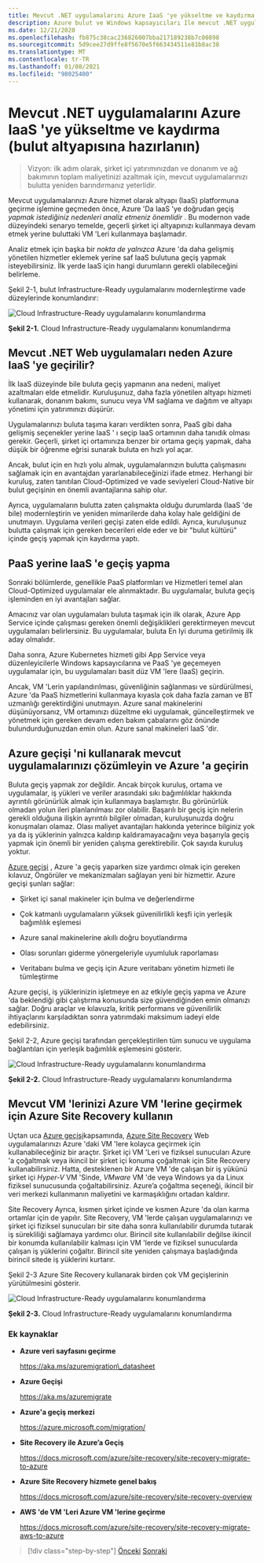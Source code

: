 ```yaml
---
title: Mevcut .NET uygulamalarını Azure IaaS 'ye yükseltme ve kaydırma (bulut altyapısına hazırlanın)
description: Azure bulut ve Windows kapsayıcıları Ile mevcut .NET uygulamalarını modernleştirin.
ms.date: 12/21/2020
ms.openlocfilehash: fb875c38cac236826007bba217189238b7c00898
ms.sourcegitcommit: 5d9cee27d9ffe8f5670e5f663434511e81b8ac38
ms.translationtype: MT
ms.contentlocale: tr-TR
ms.lasthandoff: 01/08/2021
ms.locfileid: "98025400"
---
```

# <a name="lift-and-shift-existing-net-apps-to-azure-iaas-cloud-infrastructure-ready"></a>Mevcut .NET uygulamalarını Azure IaaS 'ye yükseltme ve kaydırma (bulut altyapısına hazırlanın)

> Vizyon: ilk adım olarak, şirket içi yatırımınızdan ve donanım ve ağ bakımının toplam maliyetinizi azaltmak için, mevcut uygulamalarınızı bulutta yeniden barındırmanız yeterlidir.

Mevcut uygulamalarınızı Azure  hizmet olarak altyapı (IaaS) platformuna geçirme işlemine geçmeden önce, Azure 'Da IaaS 'ye doğrudan geçiş *yapmak istediğiniz nedenleri analiz etmeniz önemlidir* . Bu modernon vade düzeyindeki senaryo temelde, geçerli şirket içi altyapınızı kullanmaya devam etmek yerine buluttaki VM 'Leri kullanmaya başlamadır.

Analiz etmek için başka bir *nokta de yalnızca* Azure 'da daha gelişmiş yönetilen hizmetler eklemek yerine saf IaaS bulutuna geçiş yapmak isteyebilirsiniz. İlk yerde IaaS için hangi durumların gerekli olabileceğini belirleme.

Şekil 2-1, bulut Infrastructure-Ready uygulamalarını modernleştirme vade düzeylerinde konumlandırır:

![Cloud Infrastructure-Ready uygulamalarını konumlandırma](./media/image2-1.png)

**Şekil 2-1.** Cloud Infrastructure-Ready uygulamalarını konumlandırma

## <a name="why-migrate-existing-net-web-applications-to-azure-iaas"></a>Mevcut .NET Web uygulamaları neden Azure IaaS 'ye geçirilir?

İlk IaaS düzeyinde bile buluta geçiş yapmanın ana nedeni, maliyet azaltmaları elde etmelidir. Kuruluşunuz, daha fazla yönetilen altyapı hizmeti kullanarak, donanım bakımı, sunucu veya VM sağlama ve dağıtım ve altyapı yönetimi için yatırımınızı düşürür.

Uygulamalarınızı buluta taşıma kararı verdikten sonra, PaaS gibi daha gelişmiş seçenekler yerine IaaS ' ı seçip IaaS ortamının daha tanıdık olması gerekir. Geçerli, şirket içi ortamınıza benzer bir ortama geçiş yapmak, daha düşük bir öğrenme eğrisi sunarak buluta en hızlı yol açar.

Ancak, bulut için en hızlı yolu almak, uygulamalarınızın bulutta çalışmasını sağlamak için en avantajdan yararlanabileceğinizi ifade etmez. Herhangi bir kuruluş, zaten tanıtılan Cloud-Optimized ve vade seviyeleri Cloud-Native bir bulut geçişinin en önemli avantajlarına sahip olur.

Ayrıca, uygulamaların bulutta zaten çalışmakta olduğu durumlarda (IaaS 'de bile) modernleştirin ve yeniden mimarilerde daha kolay hale geldiğini de unutmayın. Uygulama verileri geçişi zaten elde edildi. Ayrıca, kuruluşunuz bulutta çalışmak için gereken becerileri elde eder ve bir "bulut kültürü" içinde geçiş yapmak için kaydırma yaptı.

## <a name="when-to-migrate-to-iaas-instead-of-to-paas"></a>PaaS yerine IaaS 'e geçiş yapma

Sonraki bölümlerde, genellikle PaaS platformları ve Hizmetleri temel alan Cloud-Optimized uygulamalar ele alınmaktadır. Bu uygulamalar, buluta geçiş işleminden en iyi avantajları sağlar.

Amacınız var olan uygulamaları buluta taşımak için ilk olarak, Azure App Service içinde çalışması gereken önemli değişiklikleri gerektirmeyen mevcut uygulamaları belirlersiniz. Bu uygulamalar, buluta En Iyi duruma getirilmiş ilk aday olmalıdır.

Daha sonra, Azure Kubernetes hizmeti gibi App Service veya düzenleyicilerle Windows kapsayıcılarına ve PaaS 'ye geçemeyen uygulamalar için, bu uygulamaları basit düz VM 'lere (IaaS) geçirin.

Ancak, VM 'Lerin yapılandırılması, güvenliğinin sağlanması ve sürdürülmesi, Azure 'da PaaS hizmetlerini kullanmaya kıyasla çok daha fazla zaman ve BT uzmanlığı gerektirdiğini unutmayın. Azure sanal makinelerini düşünüyorsanız, VM ortamınızı düzeltme eki uygulamak, güncelleştirmek ve yönetmek için gereken devam eden bakım çabalarını göz önünde bulundurduğunuzdan emin olun. Azure sanal makineleri IaaS 'dir.

## <a name="use-azure-migrate-to-analyze-and-migrate-your-existing-applications-to-azure"></a>Azure geçişi 'ni kullanarak mevcut uygulamalarınızı çözümleyin ve Azure 'a geçirin

Buluta geçiş yapmak zor değildir. Ancak birçok kuruluş, ortama ve uygulamalar, iş yükleri ve veriler arasındaki sıkı bağımlılıklar hakkında ayrıntılı görünürlük almak için kullanmaya başlamıştır. Bu görünürlük olmadan yolun ileri planlanılması zor olabilir. Başarılı bir geçiş için nelerin gerekli olduğuna ilişkin ayrıntılı bilgiler olmadan, kuruluşunuzda doğru konuşmaları olamaz. Olası maliyet avantajları hakkında yeterince bilginiz yok ya da iş yüklerinin yalnızca kaldırıp kaldıramayacağını veya başarıyla geçiş yapmak için önemli bir yeniden çalışma gerektirebilir. Çok sayıda kuruluş yoktur.

[Azure geçişi](https://aka.ms/azuremigrate) , Azure 'a geçiş yaparken size yardımcı olmak için gereken kılavuz, Öngörüler ve mekanizmaları sağlayan yeni bir hizmettir. Azure geçişi şunları sağlar:

- Şirket içi sanal makineler için bulma ve değerlendirme

- Çok katmanlı uygulamaların yüksek güvenilirlikli keşfi için yerleşik bağımlılık eşlemesi

- Azure sanal makinelerine akıllı doğru boyutlandırma

- Olası sorunları giderme yönergeleriyle uyumluluk raporlaması

- Veritabanı bulma ve geçiş için Azure veritabanı yönetim hizmeti ile tümleştirme

Azure geçişi, iş yüklerinizin işletmeye en az etkiyle geçiş yapma ve Azure 'da beklendiği gibi çalıştırma konusunda size güvendiğinden emin olmanızı sağlar. Doğru araçlar ve kılavuzla, kritik performans ve güvenilirlik ihtiyaçlarını karşıladıktan sonra yatırımdaki maksimum iadeyi elde edebilirsiniz.

Şekil 2-2, Azure geçişi tarafından gerçekleştirilen tüm sunucu ve uygulama bağlantıları için yerleşik bağımlılık eşlemesini gösterir.

![Cloud Infrastructure-Ready uygulamalarını konumlandırma](./media/image2-2.png)

**Şekil 2-2.** Cloud Infrastructure-Ready uygulamalarını konumlandırma

## <a name="use-azure-site-recovery-to-migrate-your-existing-vms-to-azure-vms"></a>Mevcut VM 'lerinizi Azure VM 'lerine geçirmek için Azure Site Recovery kullanın

Uçtan uca [Azure geçişi](https://aka.ms/azuremigrate)kapsamında, [Azure Site Recovery](/azure/site-recovery/site-recovery-overview) Web uygulamalarınızı Azure 'daki VM 'lere kolayca geçirmek için kullanabileceğiniz bir araçtır. Şirket içi VM 'Leri ve fiziksel sunucuları Azure 'a çoğaltmak veya ikincil bir şirket içi konuma çoğaltmak için Site Recovery kullanabilirsiniz. Hatta, desteklenen bir Azure VM 'de çalışan bir iş yükünü şirket içi *Hyper-V* VM 'Sinde, *VMware* VM 'de veya Windows ya da Linux fiziksel sunucusunda çoğaltabilirsiniz. Azure’a çoğaltma seçeneği, ikincil bir veri merkezi kullanmanın maliyetini ve karmaşıklığını ortadan kaldırır.

Site Recovery Ayrıca, kısmen şirket içinde ve kısmen Azure 'da olan karma ortamlar için de yapılır. Site Recovery, VM 'lerde çalışan uygulamalarınızı ve şirket içi fiziksel sunucuları bir site daha sonra kullanılabilir durumda tutarak iş sürekliliği sağlamaya yardımcı olur. Birincil site kullanılabilir değilse ikincil bir konumda kullanılabilir kalması için VM 'lerde ve fiziksel sunucularda çalışan iş yüklerini çoğaltır. Birincil site yeniden çalışmaya başladığında birincil sitede iş yüklerini kurtarır.

Şekil 2-3 Azure Site Recovery kullanarak birden çok VM geçişlerinin yürütülmesini gösterir.

![Cloud Infrastructure-Ready uygulamalarını konumlandırma](./media/image2-3.png)

**Şekil 2-3.** Cloud Infrastructure-Ready uygulamalarını konumlandırma

### <a name="additional-resources"></a>Ek kaynaklar

- **Azure veri sayfasını geçirme**

    <https://aka.ms/azuremigration\_datasheet>

- **Azure Geçişi**

    <https://aka.ms/azuremigrate>

- **Azure'a geçiş merkezi**

    <https://azure.microsoft.com/migration/>

- **Site Recovery ile Azure’a Geçiş**

    <https://docs.microsoft.com/azure/site-recovery/site-recovery-migrate-to-azure>

- **Azure Site Recovery hizmete genel bakış**

    <https://docs.microsoft.com/azure/site-recovery/site-recovery-overview>

- **AWS 'de VM 'Leri Azure VM 'lerine geçirme**

    <https://docs.microsoft.com/azure/site-recovery/site-recovery-migrate-aws-to-azure>

>[!div class="step-by-step"]
>[Önceki](index.md) 
> [Sonraki](migrate-your-relational-databases-to-azure.md) <!-- Next Chapter -->
